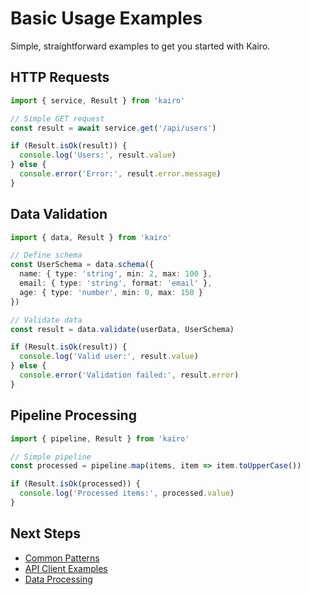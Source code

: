 # Basic Usage Examples

Simple, straightforward examples to get you started with Kairo.

## HTTP Requests

```typescript
import { service, Result } from 'kairo'

// Simple GET request
const result = await service.get('/api/users')

if (Result.isOk(result)) {
  console.log('Users:', result.value)
} else {
  console.error('Error:', result.error.message)
}
```

## Data Validation

```typescript
import { data, Result } from 'kairo'

// Define schema
const UserSchema = data.schema({
  name: { type: 'string', min: 2, max: 100 },
  email: { type: 'string', format: 'email' },
  age: { type: 'number', min: 0, max: 150 }
})

// Validate data
const result = data.validate(userData, UserSchema)

if (Result.isOk(result)) {
  console.log('Valid user:', result.value)
} else {
  console.error('Validation failed:', result.error)
}
```

## Pipeline Processing

```typescript
import { pipeline, Result } from 'kairo'

// Simple pipeline
const processed = pipeline.map(items, item => item.toUpperCase())

if (Result.isOk(processed)) {
  console.log('Processed items:', processed.value)
}
```

## Next Steps

- [Common Patterns](/examples/common-patterns)
- [API Client Examples](/examples/api-client)
- [Data Processing](/examples/data-processing)